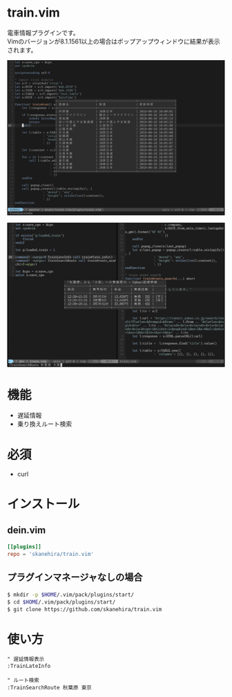 # train.vim
電車情報プラグインです。  
Vimのバージョンが8.1.1561以上の場合はポップアップウィンドウに結果が表示されます。

![](screenshots/late_info.png)

![](screenshots/train_route_search.png)

# 機能
- 遅延情報
- 乗り換えルート検索

# 必須
- curl

# インストール
## dein.vim
```toml
[[plugins]]
repo = 'skanehira/train.vim'
```

## プラグインマネージャなしの場合
```sh
$ mkdir -p $HOME/.vim/pack/plugins/start/
$ cd $HOME/.vim/pack/plugins/start/
$ git clone https://github.com/skanehira/train.vim
```

# 使い方
```vim
" 遅延情報表示
:TrainLateInfo

" ルート検索
:TrainSearchRoute 秋葉原 東京
```
